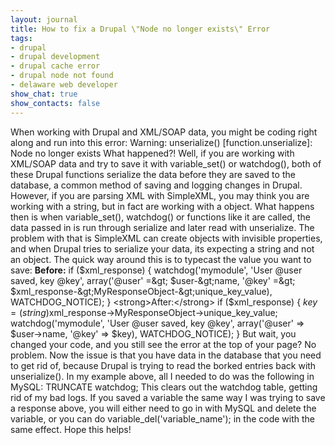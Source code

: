 ```yaml
---
layout: journal
title: How to fix a Drupal \"Node no longer exists\" Error
tags: 
- drupal
- drupal development
- drupal cache error
- drupal node not found
- delaware web developer
show_chat: true
show_contacts: false
---
```


When working with Drupal and XML/SOAP data, you might be coding right along and run into this error:   Warning: unserialize() [function.unserialize]: Node no longer exists   What happened?!   Well, if you are working with XML/SOAP data and try to save it with variable_set() or watchdog(), both of these Drupal functions serialize the data before they are saved to the database, a common method of saving and logging changes in Drupal.   However, if you are parsing XML with SimpleXML, you may think you are working with a string, but in fact are working with a object. What happens then is when variable_set(), watchdog() or functions like it are called, the data passed in is run through serialize and later read with unserialize.   The problem with that is SimpleXML can create objects with invisible properties, and when Drupal tries to serialize your data, its expecting a string and not an object. The quick way around this is to typecast the value you want to save:   <strong>Before:</strong>   if ($xml_response) { watchdog('mymodule', 'User @user saved, key @key', array('@user' =&gt; $user-&gt;name, '@key' =&gt; $xml_response-&gt;MyResponseObject-&gt;unique_key_value), WATCHDOG_NOTICE); }    <strong>After:</strong>   if ($xml_response) { $key = (string)$xml_response-&gt;MyResponseObject-&gt;unique_key_value; watchdog('mymodule', 'User @user saved, key @key', array('@user' =&gt; $user-&gt;name, '@key' =&gt; $key), WATCHDOG_NOTICE); }    But wait, you changed your code, and you still see the error at the top of your page?   No problem. Now the issue is that you have data in the database that you need to get rid of, because Drupal is trying to read the borked entries back with unserialize(). In my example above, all I needed to do was the following in MySQL:   TRUNCATE watchdog;    This clears out the watchdog table, getting rid of my bad logs. If you saved a variable the same way I was trying to save a response above, you will either need to go in with MySQL and delete the variable, or you can do variable_del('variable_name'); in the code with the same effect.   Hope this helps!